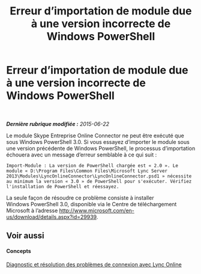 ﻿---
title: Erreur d’importation de module due à une version incorrecte de Windows PowerShell
TOCTitle: Erreur d’importation de module due à une version incorrecte de Windows PowerShell
ms:assetid: 6c209f41-2b97-4dda-b0b7-e5b582d3e6b6
ms:mtpsurl: https://technet.microsoft.com/fr-fr/library/Dn362802(v=OCS.15)
ms:contentKeyID: 56269605
ms.date: 06/01/2017
mtps_version: v=OCS.15
ms.translationtype: HT
---

# Erreur d’importation de module due à une version incorrecte de Windows PowerShell

 

_**Dernière rubrique modifiée :** 2015-06-22_

Le module Skype Entreprise Online Connector ne peut être exécuté que sous Windows PowerShell 3.0. Si vous essayez d’importer le module sous une version précédente de Windows PowerShell, le processus d’importation échouera avec un message d’erreur semblable à ce qui suit :

    Import-Module : La version de PowerShell chargée est « 2.0 ». Le module « D:\Program Files\Common Files\Microsoft Lync Server 2013\Modules\LyncOnlineConnector\LyncOnlineConnector.psd1 » nécessite au minimum la version « 3.0 » de PowerShell pour s'exécuter. Vérifiez l'installation de PowerShell et réessayez.

La seule façon de résoudre ce problème consiste à installer Windows PowerShell 3.0, disponible via le Centre de téléchargement Microsoft à l’adresse <http://www.microsoft.com/en-us/download/details.aspx?id=29939>.

## Voir aussi

#### Concepts

[Diagnostic et résolution des problèmes de connexion avec Lync Online](diagnosing-and-resolving-connection-problems-with-skype-for-business-online.md)

